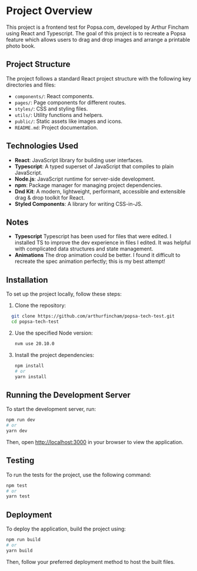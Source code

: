 # Project Overview

This project is a frontend test for Popsa.com, developed by Arthur Fincham using React and Typescript. The goal of this project is to recreate a Popsa feature which allows users to drag and drop images and arrange a printable photo book.

## Project Structure

The project follows a standard React project structure with the following key directories and files:

- `components/`: React components.
- `pages/`: Page components for different routes.
- `styles/`: CSS and styling files.
- `utils/`: Utility functions and helpers.
- `public/`: Static assets like images and icons.
- `README.md`: Project documentation.

## Technologies Used

- **React**: JavaScript library for building user interfaces.
- **Typescript**: A typed superset of JavaScript that compiles to plain JavaScript.
- **Node.js**: JavaScript runtime for server-side development.
- **npm**: Package manager for managing project dependencies.
- **Dnd Kit**: A modern, lightweight, performant, accessible and extensible drag & drop toolkit for React.
- **Styled Components**: A library for writing CSS-in-JS.

## Notes

- **Typescript** Typescript has been used for files that were edited. I installed TS to improve the dev experience in files I edited. It was helpful with complicated data structures and state management.
- **Animations** The drop animation could be better. I found it difficult to recreate the spec animation perfectly; this is my best attempt!

## Installation

To set up the project locally, follow these steps:

1. Clone the repository:

```bash
  git clone https://github.com/arthurfincham/popsa-tech-test.git
  cd popsa-tech-test
```

2. Use the specified Node version:

   ```bash
   nvm use 20.10.0
   ```

3. Install the project dependencies:

   ```bash
   npm install
   # or
   yarn install
   ```

## Running the Development Server

To start the development server, run:

```bash
npm run dev
# or
yarn dev
```

Then, open [http://localhost:3000](http://localhost:3000) in your browser to view the application.

## Testing

To run the tests for the project, use the following command:

```bash
npm test
# or
yarn test
```

## Deployment

To deploy the application, build the project using:

```bash
npm run build
# or
yarn build
```

Then, follow your preferred deployment method to host the built files.
